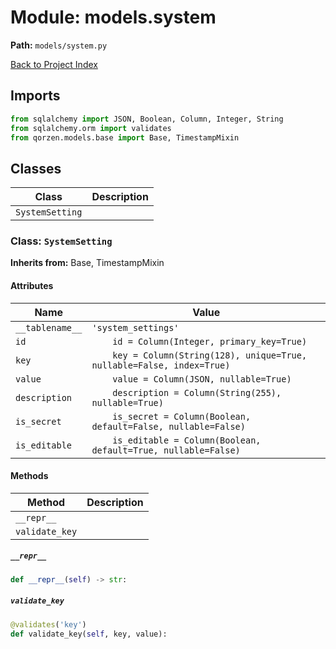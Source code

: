 # Module: models.system

**Path:** `models/system.py`

[Back to Project Index](../../index.md)

## Imports
```python
from sqlalchemy import JSON, Boolean, Column, Integer, String
from sqlalchemy.orm import validates
from qorzen.models.base import Base, TimestampMixin
```

## Classes

| Class | Description |
| --- | --- |
| `SystemSetting` |  |

### Class: `SystemSetting`
**Inherits from:** Base, TimestampMixin

#### Attributes

| Name | Value |
| --- | --- |
| `__tablename__` | `'system_settings'` |
| `id` | `    id = Column(Integer, primary_key=True)` |
| `key` | `    key = Column(String(128), unique=True, nullable=False, index=True)` |
| `value` | `    value = Column(JSON, nullable=True)` |
| `description` | `    description = Column(String(255), nullable=True)` |
| `is_secret` | `    is_secret = Column(Boolean, default=False, nullable=False)` |
| `is_editable` | `    is_editable = Column(Boolean, default=True, nullable=False)` |

#### Methods

| Method | Description |
| --- | --- |
| `__repr__` |  |
| `validate_key` |  |

##### `__repr__`
```python
def __repr__(self) -> str:
```

##### `validate_key`
```python
@validates('key')
def validate_key(self, key, value):
```
